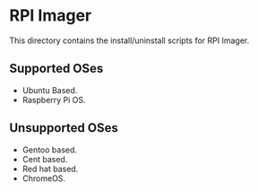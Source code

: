 # RPI Imager

This directory contains the install/uninstall scripts for RPI Imager.

## Supported OSes

- Ubuntu Based.
- Raspberry Pi OS.
	
## Unsupported OSes

- Gentoo based.
- Cent based.
- Red hat based.
- ChromeOS.
